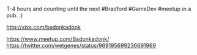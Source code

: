 T-4 hours and counting until the next #Bradford #GameDev #meetup in a pub. :)

http://xixs.com/badonkadonk

https://www.meetup.com/Badonkadonk/ https://twitter.com/wetgenes/status/969195699236691969